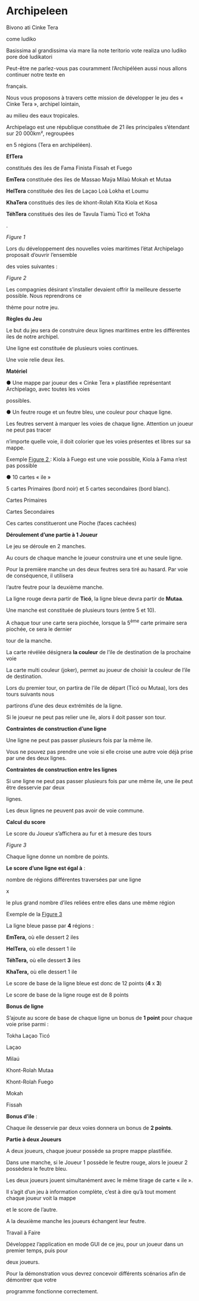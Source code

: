 # Archipeleen

<a name="br1"></a> 

Bivono ati Cinke Tera

come ludiko

Basissima al grandissima via mare lia note teritorio vote realiza uno ludiko pore doé ludikatori

Peut-être ne parlez-vous pas couramment l’Archipéléen aussi nous allons continuer notre texte en

français.

Nous vous proposons à travers cette mission de développer le jeu des « Cinke Tera », archipel lointain,

au milieu des eaux tropicales.



<a name="br2"></a> 

Archipelago est une république constituée de 21 iles principales s’étendant sur 20 000km², regroupées

en 5 régions (Tera en archipéléen).

**EfTera**

constitués des iles de Fama Finista Fissah et Fuego

**EmTera** constituée des iles de Massao Maÿa Milaù Mokah et Mutaa

**HelTera** constituée des iles de Laçao Loà Lokha et Loumu

**KhaTera** constitués des iles de khont-Rolah Kita Kiola et Kosa

**TéhTera** constitués des iles de Tavula Tiamù Ticó et Tokha

.

*Figure 1*



<a name="br3"></a> 

Lors du développement des nouvelles voies maritimes l’état Archipelago proposait d’ouvrir l’ensemble

des voies suivantes :

*Figure 2*

Les compagnies désirant s’installer devaient offrir la meilleure desserte possible. Nous reprendrons ce

thème pour notre jeu.



<a name="br4"></a> 

**Règles du Jeu**

Le but du jeu sera de construire deux lignes maritimes entre les différentes iles de notre archipel.

Une ligne est constituée de plusieurs voies continues.

Une voie relie deux iles.

**Matériel**

● Une mappe par joueur des « Cinke Tera » plastifiée représentant Archipelago, avec toutes les voies

possibles.

● Un feutre rouge et un feutre bleu, une couleur pour chaque ligne.

Les feutres servent à marquer les voies de chaque ligne. Attention un joueur ne peut pas tracer

n’importe quelle voie, il doit colorier que les voies présentes et libres sur sa mappe.

Exemple [Figure](#br3)[ ](#br3)[2](#br3)[ ](#br3): Kiola à Fuego est une voie possible, Kiola à Fama n’est pas possible

● 10 cartes « ile »

5 cartes Primaires (bord noir) et 5 cartes secondaires (bord blanc).

Cartes Primaires

Cartes Secondaires

Ces cartes constitueront une Pioche (faces cachées)



<a name="br5"></a> 

**Déroulement d’une partie à 1 Joueur**

Le jeu se déroule en 2 manches.

Au cours de chaque manche le joueur construira une et une seule ligne.

Pour la première manche un des deux feutres sera tiré au hasard. Par voie de conséquence, il utilisera

l’autre feutre pour la deuxième manche.

La ligne rouge devra partir de **Ticó**, la ligne bleue devra partir de **Mutaa**.

Une manche est constituée de plusieurs tours (entre 5 et 10).

A chaque tour une carte sera piochée, lorsque la 5<sup>ème</sup> carte primaire sera piochée, ce sera le dernier

tour de la manche.

La carte révélée désignera **la couleur** de l’ile de destination de la prochaine voie

La carte multi couleur (joker), permet au joueur de choisir la couleur de l’ile de destination.

Lors du premier tour, on partira de l’ile de départ (Ticó ou Mutaa), lors des tours suivants nous

partirons d’une des deux extrémités de la ligne.

Si le joueur ne peut pas relier une ile, alors il doit passer son tour.

**Contraintes de construction d’une ligne**

Une ligne ne peut pas passer plusieurs fois par la même ile.

Vous ne pouvez pas prendre une voie si elle croise une autre voie déjà prise par une des deux lignes.

**Contraintes de construction entre les lignes**

Si une ligne ne peut pas passer plusieurs fois par une même ile, une ile peut être desservie par deux

lignes.

Les deux lignes ne peuvent pas avoir de voie commune.



<a name="br6"></a> 

**Calcul du score**

Le score du Joueur s’affichera au fur et à mesure des tours

*Figure 3*

Chaque ligne donne un nombre de points.

**Le score d’une ligne est égal à** :

nombre de régions différentes traversées par une ligne

x

le plus grand nombre d’iles reliées entre elles dans une même région

Exemple de la [Figure](#br6)[ ](#br6)[3](#br6)

La ligne bleue passe par **4** régions :

**EmTera,** où elle dessert 2 iles

**HelTera,** où elle dessert 1 ile

**TéhTera,** où elle dessert **3** iles

**KhaTera,** où elle dessert 1 ile

Le score de base de la ligne bleue est donc de 12 points (**4** x **3**)

Le score de base de la ligne rouge est de 8 points



<a name="br7"></a> 

**Bonus de ligne**

S’ajoute au score de base de chaque ligne un bonus de **1 point** pour chaque voie prise parmi :

Tokha Laçao Ticó

Laçao

Milaú

Khont-Rolah Mutaa

Khont-Rolah Fuego

Mokah

Fissah

**Bonus d’ile** :

Chaque ile desservie par deux voies donnera un bonus de **2 points**.

**Partie à deux Joueurs**

A deux joueurs, chaque joueur possède sa propre mappe plastifiée.

Dans une manche, si le Joueur 1 possède le feutre rouge, alors le joueur 2 possèdera le feutre bleu.

Les deux joueurs jouent simultanément avec le même tirage de carte « ile ».

Il s’agit d’un jeu à information complète, c’est à dire qu’à tout moment chaque joueur voit la mappe

et le score de l’autre.

A la deuxième manche les joueurs échangent leur feutre.

Travail à Faire

Développez l’application en mode GUI de ce jeu, pour un joueur dans un premier temps, puis pour

deux joueurs.

Pour la démonstration vous devrez concevoir différents scénarios afin de démontrer que votre

programme fonctionne correctement.
